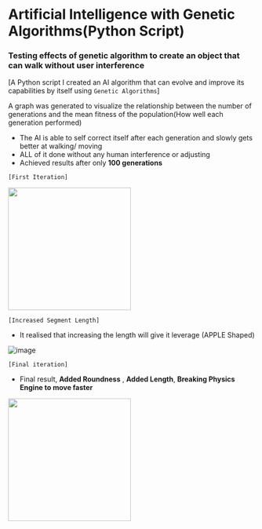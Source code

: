# Artificial Intelligence with Genetic Algorithms(Python Script)
### Testing effects of genetic algorithm to create an object that can walk without user interference 
[A Python script I created an AI algorithm that can evolve and improve its capabilities by itself using ``Genetic Algorithms``]

A graph was generated to visualize the relationship between the number of generations and the mean fitness of the population(How well each generation performed)
- The AI is able to self correct itself after each generation and slowly gets better at walking/ moving
- ALL of it done without any human interference or adjusting
- Achieved results after only **100 generations**


``[First Iteration]``

<img src="https://github.com/RoninSanta/Artificial_Intelligence-Genetic_Algorithms_on_Objects/assets/109457795/90629e33-65e0-4299-836a-59664e0f6666" width="250" height="250">

``[Increased Segment Length]``
- It realised that increasing the length will give it leverage
(APPLE Shaped)

![image](https://github.com/RoninSanta/Artificial_Intelligence-Genetic_Algorithms_on_Objects/assets/109457795/7b0238fb-cc48-42d7-aad8-6f590c28912d=250x250)

``[Final iteration]``
- Final result, __Added Roundness__ , __Added Length__, __Breaking Physics Engine to move faster__
<img src="https://github.com/RoninSanta/Artificial_Intelligence-Genetic_Algorithms_on_Objects/assets/109457795/2bc4232f-d666-4c90-a9b7-bf70f67a0d6c" width="250" height="250">
